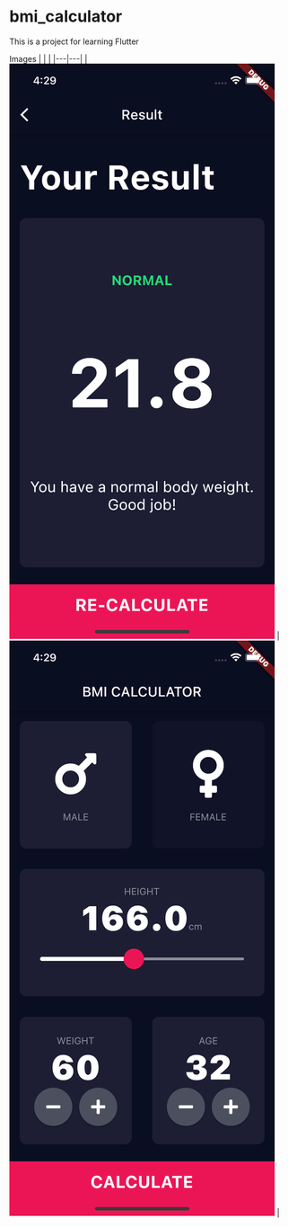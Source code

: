 # bmi_calculator

This is a project for learning Flutter

Images
|   |   |
|---|---|
| ![image description](resources/input-page.png)  | ![image description](resources/result-page.png)  |


